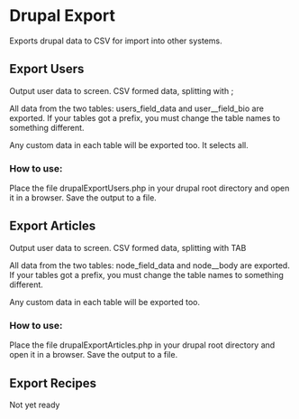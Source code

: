 # Drupal Export
Exports drupal data to CSV for import into other systems.

## Export Users
Output user data to screen. CSV formed data, splitting with ;

All data from the two tables: users_field_data and user__field_bio are exported.
If your tables got a prefix, you must change the table names to something different.

Any custom data in each table will be exported too. It selects all.

### How to use:
Place the file drupalExportUsers.php in your drupal root directory and open it in a browser. Save the output to a file.

## Export Articles
Output user data to screen. CSV formed data, splitting with TAB

All data from the two tables: node_field_data and node__body are exported.
If your tables got a prefix, you must change the table names to something different.

Any custom data in each table will be exported too. 

### How to use:
Place the file drupalExportArticles.php in your drupal root directory and open it in a browser. Save the output to a file.

## Export Recipes
Not yet ready

